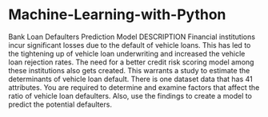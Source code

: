 # Machine-Learning-with-Python
Bank Loan Defaulters Prediction Model
DESCRIPTION
Financial institutions incur significant losses due to the default of vehicle loans. This has led to the tightening up of vehicle loan underwriting and increased the vehicle loan rejection rates. The need for a better credit risk scoring model among these institutions also gets created. This warrants a study to estimate the determinants of vehicle loan default.
There is one dataset data that has 41 attributes.
You are required to determine and examine factors that affect the ratio of vehicle loan defaulters. Also, use the findings to create a model to predict the potential defaulters.
